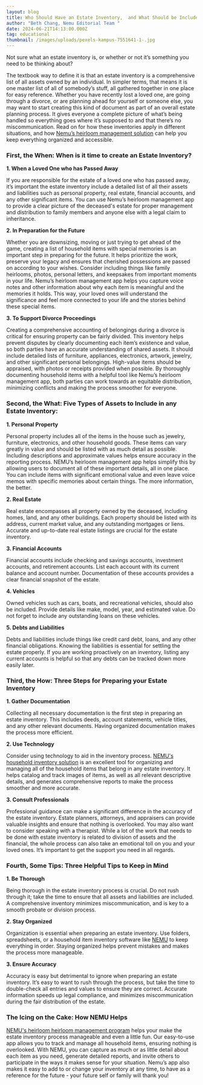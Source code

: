 ```yaml
---
layout: blog
title: Who Should Have an Estate Inventory,  and What Should be Included
author: "Beth Chang, Nemu Editorial Team "
date: 2024-06-21T14:13:00.000Z
tag: educational
thumbnail: /images/uploads/pexels-kampus-7551641-1-.jpg
---
```

Not sure what an estate inventory is, or whether or not it’s something you need to be thinking about?  

The textbook way to define it is that an estate inventory is a comprehensive list of all assets owned by an individual. In simpler terms, that means it is one master list of all of somebody’s stuff, all gathered together in one place for easy reference.  Whether you have recently lost a loved one, are going through a divorce, or are planning ahead for yourself or someone else, you may want to start creating this kind of document as part of an overall estate planning process. It gives everyone  a complete picture of what’s being handled so everything goes where it’s supposed to and that there’s no miscommunication. Read on for how these inventories apply in different situations, and how [Nemu’s heirloom management solution](www.mynemu.com) can help you keep everything organized and accessible.

### **First, the When:  When is it time to create an Estate Inventory?**

**1. When a Loved One who has Passed Away**

If you are responsible for the estate of a loved one who has passed away, it’s important the estate inventory include a detailed list of all their assets and liabilities such as personal property, real estate, financial accounts, and any other significant items. You can use  Nemu’s heirloom management app to provide a clear picture of the deceased's estate for proper management and distribution to family members and anyone else with a legal claim to inheritance. 

**2. In Preparation for the Future**

Whether you are downsizing, moving or just trying to get ahead of the game, creating a list of household items with special memories is an important step in preparing for the future. It helps prioritize the work, preserve your legacy and ensures that cherished possessions are passed on according to your wishes. Consider including things like family heirlooms, photos, personal letters, and keepsakes from important moments in your life. Nemu’s heirloom management app helps you capture voice notes and other information about why each item is meaningful and the memories it holds. This way, your loved ones will understand the significance and feel more connected to your life and the stories behind these special items.

**3. To Support Divorce Proceedings**

Creating a comprehensive accounting of belongings during a divorce is critical for ensuring property can be fairly divided. This inventory helps prevent disputes by clearly documenting each item’s existence and value, so both parties have an accurate understanding of shared assets. It should include detailed lists of furniture, appliances, electronics, artwork, jewelry, and other significant personal belongings. High-value items should be appraised, with photos or receipts provided when possible. By thoroughly documenting household items with a helpful tool like  Nemu’s heirloom management app, both parties can work towards an equitable distribution, minimizing conflicts and making the process smoother for everyone.

### **Second, the What: Five Types of Assets to Include in any Estate Inventory:** 

**1. Personal Property**

Personal property includes all of the items in the house such as jewelry, furniture, electronics, and other household goods. These items can vary greatly in value and should be listed with as much detail as possible. Including descriptions and approximate values helps ensure accuracy in the reporting process. NEMU’s heirloom management app helps simplify this by allowing users to document all of these important details, all in one place. You can include items  with significant emotional value and even leave voice memos with specific memories about certain things. The more information, the better. 

**2. Real Estate**

Real estate encompasses all property owned by the deceased, including homes, land, and any other buildings. Each property should be listed with its address, current market value, and any outstanding mortgages or liens. Accurate and up-to-date real estate listings are crucial for the estate inventory.

**3. Financial Accounts**

Financial accounts include checking and savings accounts, investment accounts, and retirement accounts. List each account with its current balance and account number. Documentation of these accounts provides a clear financial snapshot of the estate.

**4. Vehicles**

Owned vehicles such as cars, boats, and recreational vehicles, should also be included. Provide details like make, model, year, and estimated value. Do not forget to include any outstanding loans on these vehicles.

**5. Debts and Liabilities**

Debts and liabilities include things like credit card debt, loans, and any other financial obligations. Knowing the liabilities is essential for settling the estate properly. If you are working proactively on an inventory, listing any current accounts is helpful so that any debts can be tracked down more easily later.

### **Third, the How: Three Steps for Preparing your Estate Inventory**

**1. Gather Documentation**

Collecting all necessary documentation is the first step in preparing an estate inventory. This includes deeds, account statements, vehicle titles, and any other relevant documents. Having organized documentation makes the process more efficient.

**2. Use Technology**

Consider using technology to aid in the inventory process. [NEMU's household inventory solution](app.mynemu.com) is an excellent tool for organizing and managing all of the household items that belong in any estate inventory. It helps catalog and track images of items, as well as all relevant descriptive details, and generates comprehensive reports to make the process smoother and more accurate.

**3. Consult Professionals**

Professional guidance can make a significant difference in the accuracy of the estate inventory. Estate planners, attorneys, and appraisers can provide valuable insights and ensure that nothing is overlooked. You may also want to consider speaking with a therapist. While a lot of the work that needs to be done with estate inventory is related to division of assets and the financial, the whole process can also take an emotional toll on you and your loved ones. It’s important to get the support you need in all regards. 

### **Fourth, Some Tips: Three Helpful Tips to Keep in Mind**

**1. Be Thorough**

Being thorough in the estate inventory process is crucial. Do not rush through it; take the time to ensure that all assets and liabilities are included. A comprehensive inventory minimizes miscommunication, and is key to a smooth probate or division process.

**2. Stay Organized**

Organization is essential when preparing an estate inventory. Use folders, spreadsheets, or a household item inventory software like [NEMU](app.mynemu.com) to keep everything in order. Staying organized helps prevent mistakes and makes the process more manageable.

**3. Ensure Accuracy**

Accuracy is easy but detrimental to ignore when preparing an estate inventory. It’s easy to want to rush through the process, but take the time to double-check all entries and values to ensure they are correct. Accurate information speeds up legal compliance, and minimizes miscommunication during the fair distribution of the estate.

### **The Icing on the Cake: How NEMU Helps**

[NEMU's heirloom heirloom management program](app.mynemu.com) helps your make the estate inventory process manageable and even a little fun. Our easy-to-use app allows you to track and manage all household items, ensuring nothing is overlooked. With NEMU, you can capture as much or as little detail about each item as you need, generate detailed reports, and invite others to participate in the ways it makes sense for your situation. Nemu’s app also makes it easy to add to or change your inventory at any time, to have as a reference for the future - your future self or family will thank you!

